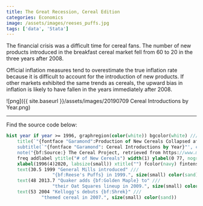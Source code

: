 ```yaml
---
title: The Great Recession, Cereal Edition
categories: Economics
image: /assets/images/reeses_puffs.jpg
tags: ['data', 'Stata']
---
```


The financial crisis was a difficult time for cereal fans. The number of new products introduced in the breakfast cereal market fell from 60 to 20 in the three years after 2008.

Official inflation measures tend to overestimate the true inflation rate because it is difficult to account for the introduction of new products. If other markets exhibited the same trends as cereals, the upward bias in inflation is likely to have fallen in the years immediately after 2008.


![png]({{ site.baseurl }}/assets/images/20190709 Cereal Introductions by Year.png)

---

Find the source code below:

```stata
hist year if year >= 1996, graphregion(color(white)) bgcolor(white) ///
	title(`"{fontface "Garamond":Production of New Cereals Collapsed after 2008}"', color(black) ring(0) position(11)) ///
	subtitle(`"{fontface "Garamond": Cereal Introductions by Year}"', color(gs6) ring(0) pos(11) margin(0 0 0 6)) ///
	note("{bf:Source:} The Cereal Project, retrieved from https://www.mrbreakfast.com on 7/9/2019.", color(gs7)) ///
	freq addlabel ytitle("# of New Cereals") width(1) ylabel(0 77, nogrid) yscale(off) ///
	xlabel(1996(4)2020, labsize(small)) xtitle("") fcolor(navy) fintensity(inten80) lcolor(black) ///
	text(30.5 1999 "General Mills introduced" ///
				 "{bf:Reese's Puffs} in 1999.", size(small) color(sand)) ///
	text(48 2013.7 "Quaker adds {bf:Golden Maple} to" ///
				 "their Oat Squares lineup in 2009.", size(small) color(sand)) ///
	text(53 2004 "Kellogg's debuts {bf:Shrek}" ///
			 "themed cereal in 2007.", size(small) color(sand))
```
